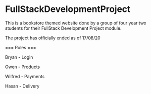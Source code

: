 # FullStackDevelopmentProject

This is a bookstore themed website done by a group of four year two students for their FullStack Development Project module.

The project has officially ended as of 17/08/20

=== Roles ===

Bryan - Login

Owen - Products

Wilfred - Payments

Hasan - Delivery

